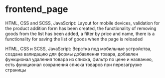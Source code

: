 # frontend_page
HTML, CSS and SCSS, JavaScript: Layout for mobile devices, validation for the product addition form has been created, the functionality of removing goods from the list has been added, a filter by price and name, there is a functionality for saving the list of goods when the page is reloaded

HTML, CSS и SCSS, JavaScript: Верстка под мобильные устройства, создана валидацию для формы добавления товара, добавлен функционал удаления товара из списка, фильтр по цене и названию, есть функционал сохранения списка товаров при перезагрузке страницы
